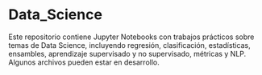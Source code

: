 # Data_Science
Este repositorio contiene Jupyter Notebooks con trabajos prácticos sobre temas de Data Science, incluyendo regresión, clasificación, estadísticas, ensambles, aprendizaje supervisado y no supervisado, métricas y NLP. Algunos archivos pueden estar en desarrollo.
